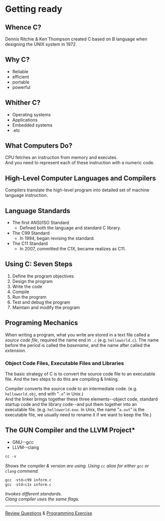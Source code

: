 # Getting ready
## Whence C?
Dennis Ritchie & Ken Thompson created C based on B language when designing the UNIX system in 1972.
## Why C?
- Reliable
- efficient
- portable
- powerful
## Whither C?
- Operating systems
- Applications
- Embedded systems
- .etc
## What Computers Do?
CPU fetches an instruction from memory and executes.  
And you need to represent each of these instruction with a numeric code.
## High-Level Computer Languages and Compilers
Compilers translate the high-level program into detailed set of machine language instruction.
## Language Standards
- The first ANSI/ISO Standard
  - Defined both the language and standard C library.
- The C99 Standard
  - In 1994, began revising the standard.
- The C11 Standard
  - In 2007, committed the C1X, became realizes as C11.
## Using C: Seven Steps
1. Define the program objectives
2. Design the program
3. Write the code
4. Compile
5. Run the program
6. Test and debug the program
7. Maintain and modify the program
## Programing Mechanics
When writing a program, what you write are stored in a text file called a *source code file*, required the name end in `.c` (e.g. `helloworld.c`). The name before the period is called the *basename*, and the name after called the *extension*.
### Object Code Files, Executable Files and Libraries
The basic strategy of C is to convert the source code file to an executable file. And the two steps to do this are compiling & linking.

Compiler converts the source code to an intermediate code. (e.g. `helloworld.obj`, end with "`.o`" in Unix.)  
And the linker brings together these three elements--object code, standard startup code and the library code--and put them together into an executable file. (e.g. `helloworld.exe`. In Unix, the name "`a.out`" is the executable file, we usually need to rename it if we want to keep the file.)
## The GUN Compiler and the LLVM Project*
- GNU--gcc
- LLVM--clang
```c
cc -v
```
*Shows the compiler & version are using.
Using `cc` alias for either `gcc` or `clang` commend.*
```c
gcc -std=c99 inform.c
gcc -std=c1x inform.c
```
*Invokes different standards.  
Clang compiler uses the same flags.*

---
[Review Questions](https://github.com/ThymeNK/CPrimerPlus-Notes/blob/main/1_GettingReady/ReviewQuestions.md) & [Programming Exercise](https://github.com/ThymeNK/CPrimerPlus-Notes/blob/main/1_GettingReady/ProgrammingExercise.md)
